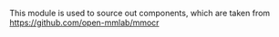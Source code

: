 This module is used to source out components, which
are taken from https://github.com/open-mmlab/mmocr
